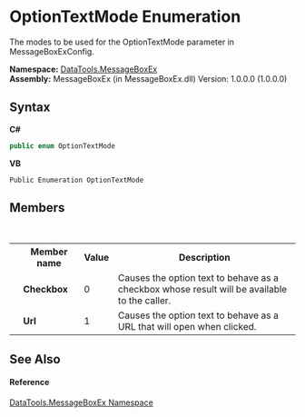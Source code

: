 # OptionTextMode Enumeration
 

The modes to be used for the OptionTextMode parameter in MessageBoxExConfig.

**Namespace:**&nbsp;<a href="N_DataTools_MessageBoxEx.md">DataTools.MessageBoxEx</a><br />**Assembly:**&nbsp;MessageBoxEx (in MessageBoxEx.dll) Version: 1.0.0.0 (1.0.0.0)

## Syntax

**C#**<br />
``` C#
public enum OptionTextMode
```

**VB**<br />
``` VB
Public Enumeration OptionTextMode
```


## Members
&nbsp;<table><tr><th></th><th>Member name</th><th>Value</th><th>Description</th></tr><tr><td /><td target="F:DataTools.MessageBoxEx.OptionTextMode.Checkbox">**Checkbox**</td><td>0</td><td>Causes the option text to behave as a checkbox whose result will be available to the caller.</td></tr><tr><td /><td target="F:DataTools.MessageBoxEx.OptionTextMode.Url">**Url**</td><td>1</td><td>Causes the option text to behave as a URL that will open when clicked.</td></tr></table>

## See Also


#### Reference
<a href="N_DataTools_MessageBoxEx.md">DataTools.MessageBoxEx Namespace</a><br />